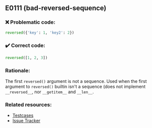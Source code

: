 ## E0111 (bad-reversed-sequence)

### :x: Problematic code:

```python
reversed({'key': 1, 'key2': 2})
```

### :heavy_check_mark: Correct code:

```python
reversed([1, 2, 3])
```

### Rationale:

The first `reversed()` argument is not a sequence.
Used when the first argument to `reversed()` builtin isn't a sequence (does not
implement `__reversed__`, nor `__getitem__` and `__len__`.

### Related resources:

- [Testcases](https://github.com/PyCQA/pylint/blob/master/tests/functional/b/bad_reversed_sequence.py)
- [Issue Tracker](https://github.com/PyCQA/pylint/issues?q=is%3Aissue+%22bad-reversed-sequence%22+OR+%22E0111%22)
